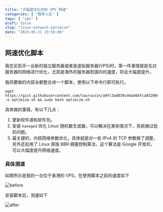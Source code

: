 ```yaml
---
title: "大幅度优化你的 VPS 网速"
categories: [ "程序人生" ]
tags: [ "vps" ]
draft: false
slug: "linux-network-optimize"
date: "2023-05-21 23:59:00"
---
```


## 网速优化脚本

我在买到手一台新的独立服务器或者是虚拟服务器(VPS)时，第一件事情就是先对服务器的网络进行优化，尤其是海外的服务器到国内的速度，将会大幅度提升。

我将要做的内容全都整合进一个脚本，使用以下命令行即可执行。

```shell
wget https://gist.githubusercontent.com/taurusxin/a9fc3ad039c44ab66fca0320045719b0/raw/3906efed227ee14fc5b4ac8eb4eea8855021ef19/optimize.sh -o optimize.sh && sudo bash optimize.sh
```

具体做的事情，有以下几点：

1. 更新软件源和软件包。
2. 安装 `haveged` 优化 Linux 随机数生成器，可以解决在某些情况下，系统熵过低的问题。
3. 最关键的，内核网络参数优化，具体就是对一些 IPv4 的 TCP 参数做了调整，另外还启用了 Linux 原版 BBR 拥塞控制算法，这个算法是 Google 开发的，可以大幅度提升网络速度。

### 具体测速

如图所示是我的一台位于香港的 VPS，在使用脚本之前的速度如下

![before](https://cdn.taurusxin.com/hugo/2023/05/22/before.jpg)

安装脚本后，测速如下

![after](https://cdn.taurusxin.com/hugo/2023/05/22/after.jpg)
